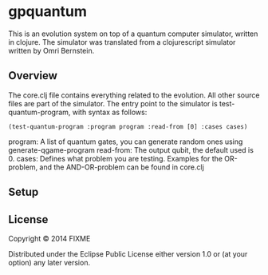 # gpquantum

This is an evolution system on top of a quantum computer simulator, written in clojure. The simulator was translated from a clojurescript simulator written by Omri Bernstein.

## Overview

The core.clj file contains everything related to the evolution. All other source files are part of the simulator. The entry point to the simulator is test-quantum-program, with syntax as follows:
    
    (test-quantum-program :program program :read-from [0] :cases cases)
    
program: A list of quantum gates, you can generate random ones using generate-qgame-program
read-from: The output qubit, the default used is 0.
cases: Defines what problem you are testing. Examples for the OR-problem, and the AND-OR-problem can be found in core.clj

## Setup



## License

Copyright © 2014 FIXME

Distributed under the Eclipse Public License either version 1.0 or (at your option) any later version.
